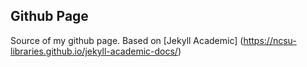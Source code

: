 ## Github Page

Source of my github page.
Based on [Jekyll Academic] (https://ncsu-libraries.github.io/jekyll-academic-docs/)
